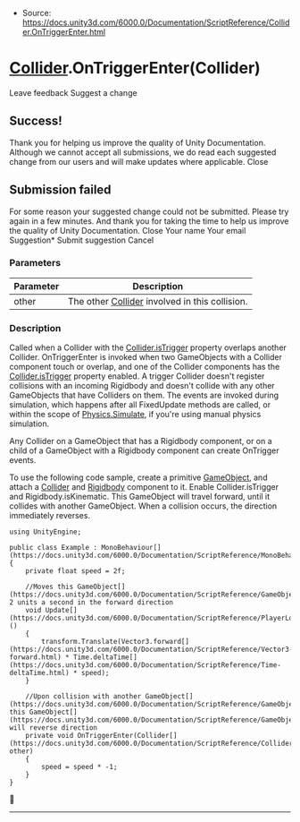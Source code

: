 * Source: https://docs.unity3d.com/6000.0/Documentation/ScriptReference/Collider.OnTriggerEnter.html

#  [Collider](https://docs.unity3d.com/6000.0/Documentation/ScriptReference/Collider.html).OnTriggerEnter(Collider)
Leave feedback
Suggest a change
## Success!
Thank you for helping us improve the quality of Unity Documentation. Although we cannot accept all submissions, we do read each suggested change from our users and will make updates where applicable.
Close
## Submission failed
For some reason your suggested change could not be submitted. Please <a>try again</a> in a few minutes. And thank you for taking the time to help us improve the quality of Unity Documentation.
Close
Your name Your email Suggestion* Submit suggestion
Cancel
### Parameters
Parameter | Description  
---|---  
other | The other [Collider](https://docs.unity3d.com/6000.0/Documentation/ScriptReference/Collider.html) involved in this collision.  
### Description
Called when a Collider with the [Collider.isTrigger](https://docs.unity3d.com/6000.0/Documentation/ScriptReference/Collider-isTrigger.html) property overlaps another Collider.
OnTriggerEnter is invoked when two GameObjects with a Collider component touch or overlap, and one of the Collider components has the [Collider.isTrigger](https://docs.unity3d.com/6000.0/Documentation/ScriptReference/Collider-isTrigger.html) property enabled. A trigger Collider doesn't register collisions with an incoming Rigidbody and doesn't collide with any other GameObjects that have Colliders on them. The events are invoked during simulation, which happens after all FixedUpdate methods are called, or within the scope of [Physics.Simulate](https://docs.unity3d.com/6000.0/Documentation/ScriptReference/Physics.Simulate.html), if you're using manual physics simulation.  
  
Any Collider on a GameObject that has a Rigidbody component, or on a child of a GameObject with a Rigidbody component can create OnTrigger events.  
  
To use the following code sample, create a primitive [GameObject](https://docs.unity3d.com/6000.0/Documentation/ScriptReference/GameObject.html), and attach a [Collider](https://docs.unity3d.com/6000.0/Documentation/ScriptReference/Collider.html) and [Rigidbody](https://docs.unity3d.com/6000.0/Documentation/ScriptReference/Rigidbody.html) component to it. Enable Collider.isTrigger and Rigidbody.isKinematic. This GameObject will travel forward, until it collides with another GameObject. When a collision occurs, the direction immediately reverses.
```
using UnityEngine;  
  
public class Example : MonoBehaviour[](https://docs.unity3d.com/6000.0/Documentation/ScriptReference/MonoBehaviour.html)
{
    private float speed = 2f;  
  
    //Moves this GameObject[](https://docs.unity3d.com/6000.0/Documentation/ScriptReference/GameObject.html) 2 units a second in the forward direction
    void Update[](https://docs.unity3d.com/6000.0/Documentation/ScriptReference/PlayerLoop.Update.html)()
    {
        transform.Translate(Vector3.forward[](https://docs.unity3d.com/6000.0/Documentation/ScriptReference/Vector3-forward.html) * Time.deltaTime[](https://docs.unity3d.com/6000.0/Documentation/ScriptReference/Time-deltaTime.html) * speed);
    }  
  
    //Upon collision with another GameObject[](https://docs.unity3d.com/6000.0/Documentation/ScriptReference/GameObject.html), this GameObject[](https://docs.unity3d.com/6000.0/Documentation/ScriptReference/GameObject.html) will reverse direction
    private void OnTriggerEnter(Collider[](https://docs.unity3d.com/6000.0/Documentation/ScriptReference/Collider.html) other)
    {
        speed = speed * -1;
    }
}

```

* * *
